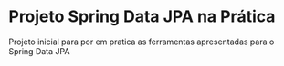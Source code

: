 <h1>Projeto Spring Data JPA na Prática </h1>

<p> Projeto inicial para por em pratica as ferramentas apresentadas para o Spring  Data JPA   </p>
